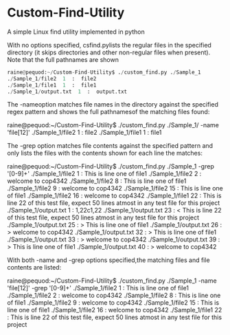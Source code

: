 # Custom-Find-Utility
A simple Linux find utility implemented in python

With no options specified, csfind.pylists the regular files in the specified directory (it skips directories and other non-regular files when present). Note that the full pathnames are shown
```python
raine@pequod:~/Custom-Find-Utility$ ./custom_find.py ./Sample_1
./Sample_1/file2  1  :  file2
./Sample_1/file1  1  :  file1
./Sample_1/output.txt  1  :  output.txt
```
The -nameoption matches file names in the directory against the specified regex pattern and shows the full pathnamesof the matching files found:

raine@pequod:~/Custom-Find-Utility$ ./custom_find.py ./Sample_1/ -name 'file[12]'
./Sample_1/file2  1  :  file2
./Sample_1/file1  1  :  file1

The -grep option matches file contents against the specified pattern and only lists the files with the contents shown for each line the matches:


raine@pequod:~/Custom-Find-Utility$ ./custom_find.py ./Sample_1 -grep '[0-9]+'
./Sample_1/file2  1  :  This is line one of file1
./Sample_1/file2  2  :  welcome to cop4342
./Sample_1/file2  8  :  This is line one of file1
./Sample_1/file2  9  :  welcome to cop4342
./Sample_1/file2  15  :  This is line one of file1
./Sample_1/file2  16  :  welcome to cop4342
./Sample_1/file1  22  :  This is line 22 of this test file, expect 50 lines atmost in any test file for this project
./Sample_1/output.txt  1  :  1,22c1,22
./Sample_1/output.txt  23  :  < This is line 22 of this test file, expect 50 lines atmost in any test file for this project
./Sample_1/output.txt  25  :  > This is line one of file1
./Sample_1/output.txt  26  :  > welcome to cop4342
./Sample_1/output.txt  32  :  > This is line one of file1
./Sample_1/output.txt  33  :  > welcome to cop4342
./Sample_1/output.txt  39  :  > This is line one of file1
./Sample_1/output.txt  40  :  > welcome to cop4342


With both -name and -grep options specified,the matching files and file contents are listed:


raine@pequod:~/Custom-Find-Utility$ ./custom_find.py ./Sample_1 -name 'file[12]' -grep '[0-9]+'
./Sample_1/file2  1  :  This is line one of file1
./Sample_1/file2  2  :  welcome to cop4342
./Sample_1/file2  8  :  This is line one of file1
./Sample_1/file2  9  :  welcome to cop4342
./Sample_1/file2  15  :  This is line one of file1
./Sample_1/file2  16  :  welcome to cop4342
./Sample_1/file1  22  :  This is line 22 of this test file, expect 50 lines atmost in any test file for this project

